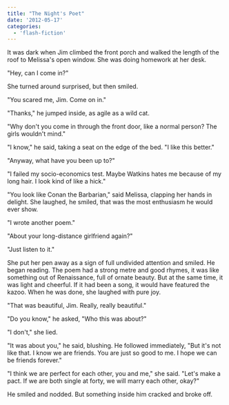 ```yaml
---
title: "The Night's Poet"
date: '2012-05-17'
categories:
  - 'flash-fiction'
---
```


It was dark when Jim climbed the front porch and walked the length of the roof
to Melissa's open window. She was doing homework at her desk.

<!-- truncate -->


"Hey, can I come in?"

She turned around surprised, but then smiled.

"You scared me, Jim. Come on in."

"Thanks," he jumped inside, as agile as a wild cat.

"Why don't you come in through the front door, like a normal person? The girls
wouldn't mind."

"I know," he said, taking a seat on the edge of the bed. "I like this better."

"Anyway, what have you been up to?"

"I failed my socio-economics test. Maybe Watkins hates me because of my long
hair. I look kind of like a hick."

"You look like Conan the Barbarian," said Melissa, clapping her hands in
delight. She laughed, he smiled, that was the most enthusiasm he would ever
show.

"I wrote another poem."

"About your long-distance girlfriend again?"

"Just listen to it."

She put her pen away as a sign of full undivided attention and smiled. He began
reading. The poem had a strong metre and good rhymes, it was like something out
of Renaissance, full of ornate beauty. But at the same time, it was light and
cheerful. If it had been a song, it would have featured the kazoo. When he was
done, she laughed with pure joy.

"That was beautiful, Jim. Really, really beautiful."

"Do you know," he asked, "Who this was about?"

"I don't," she lied.

"It was about you," he said, blushing. He followed immediately, "But it's not
like that. I know we are friends. You are just so good to me. I hope we can be
friends forever."

"I think we are perfect for each other, you and me," she said. "Let's make a
pact. If we are both single at forty, we will marry each other, okay?"

He smiled and nodded. But something inside him cracked and broke off.
